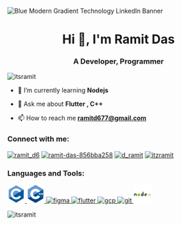 
![Blue Modern Gradient Technology LinkedIn Banner](https://github.com/itsRamit/itsRamit/assets/127865288/f03f1729-5732-4b4f-a152-f0c919071a66)
<h1 align="center">Hi 👋, I'm Ramit Das</h1>
<h3 align="center">A Developer, Programmer</h3>


<p align="left"> <img src="https://komarev.com/ghpvc/?username=itsramit&label=Profile%20views&color=0e75b6&style=flat" alt="itsramit" /> </p>

- 🌱 I’m currently learning **Nodejs**

- 💬 Ask me about **Flutter , C++**

- 📫 How to reach me **ramitd677@gmail.com**

<h3 align="left">Connect with me:</h3>
<p align="left">
<a href="https://twitter.com/ramit_d6" target="blank"><img align="center" src="https://raw.githubusercontent.com/rahuldkjain/github-profile-readme-generator/master/src/images/icons/Social/twitter.svg" alt="ramit_d6" height="30" width="40" /></a>
<a href="https://linkedin.com/in/ramit-das-856bba258" target="blank"><img align="center" src="https://raw.githubusercontent.com/rahuldkjain/github-profile-readme-generator/master/src/images/icons/Social/linked-in-alt.svg" alt="ramit-das-856bba258" height="30" width="40" /></a>
<a href="https://instagram.com/d_ramit" target="blank"><img align="center" src="https://raw.githubusercontent.com/rahuldkjain/github-profile-readme-generator/master/src/images/icons/Social/instagram.svg" alt="d_ramit" height="30" width="40" /></a>
<a href="https://www.leetcode.com/itzramit" target="blank"><img align="center" src="https://raw.githubusercontent.com/rahuldkjain/github-profile-readme-generator/master/src/images/icons/Social/leet-code.svg" alt="itzramit" height="30" width="40" /></a>
</p>

<h3 align="left">Languages and Tools:</h3>
<p align="left"> <a href="https://www.cprogramming.com/" target="_blank" rel="noreferrer"> <img src="https://raw.githubusercontent.com/devicons/devicon/master/icons/c/c-original.svg" alt="c" width="40" height="40"/> </a> <a href="https://www.w3schools.com/cpp/" target="_blank" rel="noreferrer"> <img src="https://raw.githubusercontent.com/devicons/devicon/master/icons/cplusplus/cplusplus-original.svg" alt="cplusplus" width="40" height="40"/> </a> <a href="https://www.figma.com/" target="_blank" rel="noreferrer"> <img src="https://www.vectorlogo.zone/logos/figma/figma-icon.svg" alt="figma" width="40" height="40"/> </a> <a href="https://flutter.dev" target="_blank" rel="noreferrer"> <img src="https://www.vectorlogo.zone/logos/flutterio/flutterio-icon.svg" alt="flutter" width="40" height="40"/> </a> <a href="https://cloud.google.com" target="_blank" rel="noreferrer"> <img src="https://www.vectorlogo.zone/logos/google_cloud/google_cloud-icon.svg" alt="gcp" width="40" height="40"/> </a> <a href="https://git-scm.com/" target="_blank" rel="noreferrer"> <img src="https://www.vectorlogo.zone/logos/git-scm/git-scm-icon.svg" alt="git" width="40" height="40"/> </a> <a href="https://nodejs.org" target="_blank" rel="noreferrer"> <img src="https://raw.githubusercontent.com/devicons/devicon/master/icons/nodejs/nodejs-original-wordmark.svg" alt="nodejs" width="40" height="40"/> </a> </p>

<p><img align="center" src="https://github-readme-streak-stats.herokuapp.com/?user=itsramit&" alt="itsramit" /></p>
